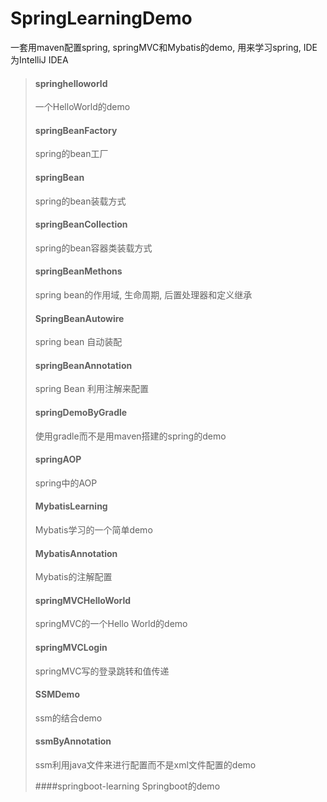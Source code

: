 # SpringLearningDemo
一套用maven配置spring, springMVC和Mybatis的demo, 用来学习spring, IDE为IntelliJ IDEA

> #### springhelloworld
> 一个HelloWorld的demo
>
> #### springBeanFactory
> spring的bean工厂
>
> #### springBean
> spring的bean装载方式
>
> #### springBeanCollection
> spring的bean容器类装载方式
>
> #### springBeanMethons
> spring bean的作用域, 生命周期, 后置处理器和定义继承
>
> #### SpringBeanAutowire
> spring bean 自动装配
>
> #### springBeanAnnotation
> spring Bean 利用注解来配置
>
> #### springDemoByGradle
> 使用gradle而不是用maven搭建的spring的demo
>
> #### springAOP
> spring中的AOP
>
> #### MybatisLearning
> Mybatis学习的一个简单demo
>
> #### MybatisAnnotation
> Mybatis的注解配置
>
> #### springMVCHelloWorld
> springMVC的一个Hello World的demo
>
> #### springMVCLogin
> springMVC写的登录跳转和值传递
>
> #### SSMDemo
> ssm的结合demo
>
> #### ssmByAnnotation
> ssm利用java文件来进行配置而不是xml文件配置的demo
>
> ####springboot-learning
> Springboot的demo